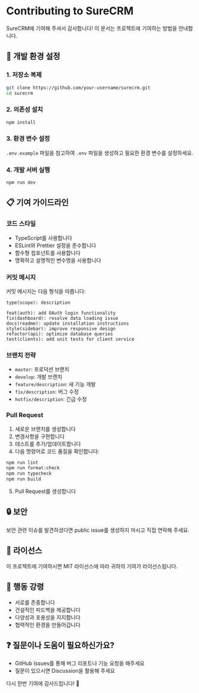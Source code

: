 # Contributing to SureCRM

SureCRM에 기여해 주셔서 감사합니다! 이 문서는 프로젝트에 기여하는 방법을 안내합니다.

## 🚀 개발 환경 설정

### 1. 저장소 복제

```bash
git clone https://github.com/your-username/surecrm.git
cd surecrm
```

### 2. 의존성 설치

```bash
npm install
```

### 3. 환경 변수 설정

`.env.example` 파일을 참고하여 `.env` 파일을 생성하고 필요한 환경 변수를 설정하세요.

### 4. 개발 서버 실행

```bash
npm run dev
```

## 📋 기여 가이드라인

### 코드 스타일

- TypeScript를 사용합니다
- ESLint와 Prettier 설정을 준수합니다
- 함수형 컴포넌트를 사용합니다
- 명확하고 설명적인 변수명을 사용합니다

### 커밋 메시지

커밋 메시지는 다음 형식을 따릅니다:

```
type(scope): description

feat(auth): add OAuth login functionality
fix(dashboard): resolve data loading issue
docs(readme): update installation instructions
style(sidebar): improve responsive design
refactor(api): optimize database queries
test(clients): add unit tests for client service
```

### 브랜치 전략

- `master`: 프로덕션 브랜치
- `develop`: 개발 브랜치
- `feature/description`: 새 기능 개발
- `fix/description`: 버그 수정
- `hotfix/description`: 긴급 수정

### Pull Request

1. 새로운 브랜치를 생성합니다
2. 변경사항을 구현합니다
3. 테스트를 추가/업데이트합니다
4. 다음 명령어로 코드 품질을 확인합니다:

```bash
npm run lint
npm run format:check
npm run typecheck
npm run build
```

5. Pull Request를 생성합니다

## 🔒 보안

보안 관련 이슈를 발견하셨다면 public issue를 생성하지 마시고 직접 연락해 주세요.

## 📝 라이선스

이 프로젝트에 기여하시면 MIT 라이선스에 따라 귀하의 기여가 라이선스됩니다.

## 🤝 행동 강령

- 서로를 존중합니다
- 건설적인 피드백을 제공합니다
- 다양성과 포용성을 지지합니다
- 협력적인 환경을 만들어갑니다

## ❓ 질문이나 도움이 필요하신가요?

- GitHub Issues를 통해 버그 리포트나 기능 요청을 해주세요
- 질문이 있으시면 Discussion을 활용해 주세요

다시 한번 기여에 감사드립니다! 🙏
